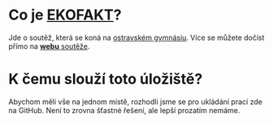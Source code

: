 # Co je [EKOFAKT](https://gvoz-ekofakt.netlify.app/)?
Jde o soutěž, která se koná na [ostravském gymnásiu](https://www.gvoz.cz/kontakt/zakladni-informace/). Více se můžete dočíst přímo na [**webu** soutěže](https://gvoz-ekofakt.netlify.app/).

# K čemu slouží toto úložiště?
Abychom měli vše na jednom místě, rozhodli jsme se pro ukládání prací zde na GitHub. Není to zrovna šťastné řešení, ale lepší prozatím nemáme.
